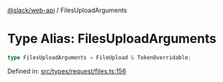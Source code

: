 [@slack/web-api](../index.md) / FilesUploadArguments

# Type Alias: FilesUploadArguments

```ts
type FilesUploadArguments = FileUpload & TokenOverridable;
```

Defined in: [src/types/request/files.ts:156](https://github.com/slackapi/node-slack-sdk/blob/main/packages/web-api/src/types/request/files.ts#L156)
